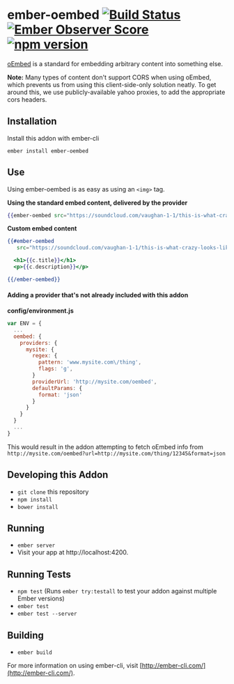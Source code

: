 # ember-oembed [![Build Status](https://travis-ci.org/mike-north/ember-oembed.svg?branch=master)](https://travis-ci.org/mike-north/ember-oembed) [![Ember Observer Score](https://emberobserver.com/badges/ember-oembed.svg)](https://emberobserver.com/addons/ember-oembed) [![npm version](https://badge.fury.io/js/ember-oembed.svg)](https://badge.fury.io/js/ember-oembed)

[oEmbed](http://oembed.com) is a standard for embedding arbitrary content into something else.

**Note:** Many types of content don't support CORS when using oEmbed, which prevents us from using this client-side-only solution neatly. To get around this, we use publicly-available yahoo proxies, to add the appropriate cors headers.

## Installation

Install this addon with ember-cli

```
ember install ember-oembed
```

## Use

Using ember-oembed is as easy as using an `<img>` tag.

**Using the standard embed content, delivered by the provider**

```hbs
{{ember-oembed src="https://soundcloud.com/vaughan-1-1/this-is-what-crazy-looks-like"}}
```

**Custom embed content**

```hbs
{{#ember-oembed
   src="https://soundcloud.com/vaughan-1-1/this-is-what-crazy-looks-like" as |c|}}

  <h1>{{c.title}}</h1>
  <p>{{c.description}}</p>

{{/ember-oembed}}
```

#### Adding a provider that's not already included with this addon

**config/environment.js**

```js
var ENV = {
  ...
  oembed: {
    providers: {
      mysite: {
        regex: {
          pattern: 'www.mysite.com\/thing',
          flags: 'g',
        }
        providerUrl: 'http://mysite.com/oembed',
        defaultParams: {
          format: 'json'
        }
      }
    }
  }
  ...
}
```

This would result in the addon attempting to fetch oEmbed info from
`http://mysite.com/oembed?url=http://mysite.com/thing/12345&format=json`

## Developing this Addon

- `git clone` this repository
- `npm install`
- `bower install`

## Running

- `ember server`
- Visit your app at http://localhost:4200.

## Running Tests

- `npm test` (Runs `ember try:testall` to test your addon against multiple Ember versions)
- `ember test`
- `ember test --server`

## Building

- `ember build`

For more information on using ember-cli, visit [http://ember-cli.com/](http://ember-cli.com/).
